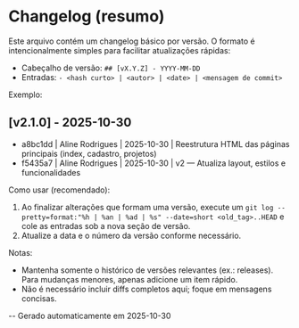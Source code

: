 # Changelog (resumo)

Este arquivo contém um changelog básico por versão. O formato é intencionalmente simples para facilitar atualizações rápidas:

- Cabeçalho de versão: `## [vX.Y.Z] - YYYY-MM-DD`
- Entradas: `- <hash curto> | <autor> | <date> | <mensagem de commit>`

Exemplo:

## [v2.1.0] - 2025-10-30
- a8bc1dd | Aline Rodrigues | 2025-10-30 | Reestrutura HTML das páginas principais (index, cadastro, projetos)
- f5435a7 | Aline Rodrigues | 2025-10-30 | v2 — Atualiza layout, estilos e funcionalidades

Como usar (recomendado):
1. Ao finalizar alterações que formam uma versão, execute um `git log --pretty=format:"%h | %an | %ad | %s" --date=short <old_tag>..HEAD` e cole as entradas sob a nova seção de versão.
2. Atualize a data e o número da versão conforme necessário.

Notas:
- Mantenha somente o histórico de versões relevantes (ex.: releases). Para mudanças menores, apenas adicione um item rápido.
- Não é necessário incluir diffs completos aqui; foque em mensagens concisas.

-- Gerado automaticamente em 2025-10-30
